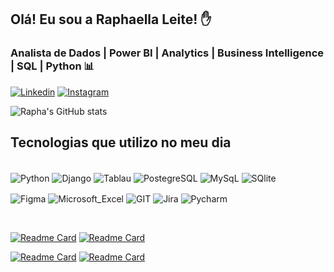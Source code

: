 ## Olá! Eu sou a Raphaella Leite! ✋
### Analista de Dados | Power BI | Analytics | Business Intelligence | SQL | Python 📊


[![Linkedin](https://img.shields.io/badge/LinkedIn-0077B5?style=for-the-badge&logo=linkedin&logoColor=white
)](https://www.linkedin.com/in/raphaella-leite/)
[![Instagram](https://img.shields.io/badge/Instagram-E4405F?style=for-the-badge&logo=instagram&logoColor=white)](https://www.instagram.com/raphaa_leite/)

![Rapha's GitHub stats](https://github-readme-stats.vercel.app/api?username=raphaella-leite&show_icons=true&theme=cobalt)

## Tecnologias que utilizo no meu dia 

<div style="display: inline_block"><br/>
 
 <img align="center" alt= "Python" src="https://img.shields.io/badge/Python-3776AB?style=for-the-badge&logo=python&logoColor=white"/>
 
 <img align="center" alt= "Django" src="https://img.shields.io/badge/Django-092E20?style=for-the-badge&logo=django&logoColor=white" />
 <img align="center" alt= "Tablau" src="https://img.shields.io/badge/Tableau-E97627?style=for-the-badge&logo=Tableau&logoColor=white" />
 <img align="center" alt= "PostegreSQL" src="https://img.shields.io/badge/PostgreSQL-316192?style=for-the-badge&logo=postgresql&logoColor=white" />
 <img align="center" alt= "MySqL" src="https://img.shields.io/badge/MySQL-00000F?style=for-the-badge&logo=mysql&logoColor=white" />
 
 <img align="center" alt= "SQlite" src="https://img.shields.io/badge/SQLite-07405E?style=for-the-badge&logo=sqlite&logoColor=white" /> 
 <p>
 <img align="center" alt= "Figma" src="https://img.shields.io/badge/Figma-F24E1E?style=for-the-badge&logo=figma&logoColor=white" />
  
 <img align="center" alt= "Microsoft_Excel" src="https://img.shields.io/badge/Microsoft_Excel-217346?style=for-the-badge&logo=microsoft-excel&logoColor=white" />
 
 <img align="center" alt= "GIT" src="https://img.shields.io/badge/GIT-E44C30?style=for-the-badge&logo=git&logoColor=white" />
 
 <img align="center" alt= "Jira" src="https://img.shields.io/badge/Jira-0052CC?style=for-the-badge&logo=Jira&logoColor=white" />
 
 <img align="center" alt= "Pycharm" src="https://img.shields.io/badge/PyCharm-000000.svg?&style=for-the-badge&logo=PyCharm&logoColor=white" />
</div><br>

[![Readme Card](https://github-readme-stats.vercel.app/api/pin/?username=raphaella-leite&repo=Reprograma-CooperacaoDigital)](https://github.com/Raphaella-leite/Reprograma-CooperacaoDigital)
[![Readme Card](https://github-readme-stats.vercel.app/api/pin/?username=raphaella-leite&repo=Estudos-em-Py)](https://github.com/Raphaella-leite/Estudos-em-Py)

[![Readme Card](https://github-readme-stats.vercel.app/api/pin/?username=raphaella-leite&repo=exercicios)](https://github.com/Raphaella-leite/exercicios)
[![Readme Card](https://github-readme-stats.vercel.app/api/pin/?username=raphaella-leite&repo=ecommerce_ifood)](https://github.com/Raphaella-leite/ecommerce_ifood)

